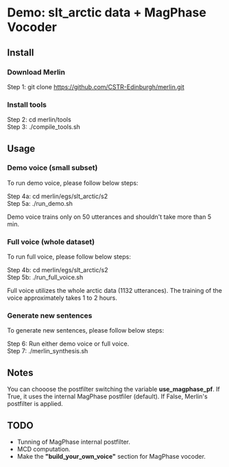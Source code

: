 
# Demo: slt_arctic data + MagPhase Vocoder


## Install

### Download Merlin
Step 1: git clone https://github.com/CSTR-Edinburgh/merlin.git

### Install tools

Step 2: cd merlin/tools <br/>
Step 3: ./compile_tools.sh


## Usage
### Demo voice (small subset)
To run demo voice, please follow below steps:

Step 4a: cd merlin/egs/slt_arctic/s2 <br/>
Step 5a: ./run_demo.sh

Demo voice trains only on 50 utterances and shouldn't take more than 5 min.

### Full voice (whole dataset)

To run full voice, please follow below steps:

Step 4b: cd merlin/egs/slt_arctic/s2 <br/>
Step 5b: ./run_full_voice.sh

Full voice utilizes the whole arctic data (1132 utterances). The training of the voice approximately takes 1 to 2 hours.


### Generate new sentences
To generate new sentences, please follow below steps:

Step 6: Run either demo voice or full voice. <br/>
Step 7: ./merlin_synthesis.sh

## Notes
You can chooose the postfilter switching the variable **use_magphase_pf**. If True, it uses the internal MagPhase postfiler (default). If False, Merlin's postfilter is applied.

## TODO
* Tunning of MagPhase internal postfilter.
* MCD computation.
* Make the **"build_your_own_voice"** section for MagPhase vocoder.


